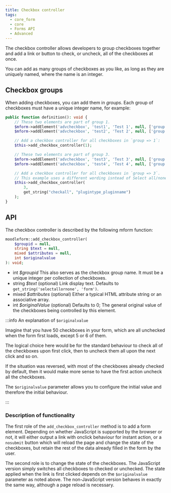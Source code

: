 ```yaml
---
title: Checkbox controller
tags:
  - core_form
  - core
  - Forms API
  - Advanced
---
```


The checkbox controller allows developers to group checkboxes together and add a link or button to check, or uncheck, all of the checkboxes at once.

You can add as many groups of checkboxes as you like, as long as they are uniquely named, where the name is an integer.

## Checkbox groups

When adding checkboxes, you can add them in _groups_. Each group of checkboxes must have a unique integer name, for example:

```php title="classes/form/example_form.php"
public function definition(): void {
    // These two elements are part of group 1.
    $mform->addElement('advcheckbox', 'test1', 'Test 1', null, ['group' => 1]);
    $mform->addElement('advcheckbox', 'test2', 'Test 2', null, ['group' => 1]);

    // Add a checkbox controller for all checkboxes in `group => 1`:
    $this->add_checkbox_controller(1);

    // These two elements are part of group 3.
    $mform->addElement('advcheckbox', 'test3', 'Test 3', null, ['group' => 3]);
    $mform->addElement('advcheckbox', 'test4', 'Test 4', null, ['group' => 3]);

    // Add a checkbox controller for all checkboxes in `group => 3`.
    // This example uses a different wording isntead of Select all/none by passing the second parameter:
    $this->add_checkbox_controller(
        3,
        get_string("checkall", "plugintype_pluginname")
    );
}
```

## API

The checkbox controller is described by the following mform function:

```php
moodleform::add_checkbox_controller(
    $groupid = null,
    string $text = null,
    mixed $attributes = null,
    int $originalvalue
): void;
```

- int *$groupid* This also serves as the checkbox group name. It must be a unique integer per collection of checkboxes.
- string *$text* (optional) Link display text. Defaults to `get_string('selectallornone', 'form')`.
- mixed  *$attributes* (optional) Either a typical HTML attribute string or an associative array.
- int *$originalValue* (optional) Defaults to 0; The general original value of the checkboxes being controlled by this element.

:::info An explanation of `$originalvalue`

Imagine that you have 50 checkboxes in your form, which are all unchecked when the form first loads, except 5 or 6 of them.

The logical choice here would be for the standard behaviour to check all of the checkboxes upon first click, then to uncheck them all upon the next click and so on.

If the situation was reversed, with most of the checkboxes already checked by default, then it would make more sense to have the first action uncheck all the checkboxes.

The `$originalvalue` parameter allows you to configure the initial value and therefore the initial behaviour.

:::

### Description of functionality

The first role of the `add_checkbox_controller` method is to add a form element. Depending on whether JavaScript is supported by the browser or not, it will either output a link with onclick behaviour for instant action, or a `nosubmit` button which will reload the page and change the state of the checkboxes, but retain the rest of the data already filled in the form by the user.

The second role is to change the state of the checkboxes. The JavaScript version simply switches all checkboxes to checked or unchecked. The state applied when the link is first clicked depends on the `$originalvalue` parameter as noted above. The non-JavaScript version behaves in exactly the same way, although a page reload is necessary.
